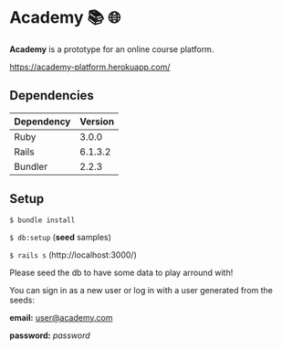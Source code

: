# Academy :books: :globe_with_meridians:

**Academy** is a prototype for an online course platform.

https://academy-platform.herokuapp.com/

## Dependencies

|  Dependency | Version |
| ------------ | ------------ |
|  Ruby | 3.0.0  |
|  Rails | 6.1.3.2  |
| Bundler |2.2.3|


## Setup

`$ bundle install`

`$ db:setup` (**seed** samples)

`$ rails s` (http://localhost:3000/)

Please seed the db to have some data to play arround with!

You can sign in as a new user or log in with a user generated from the seeds:

**email:** user@academy.com

**password:** *password*
